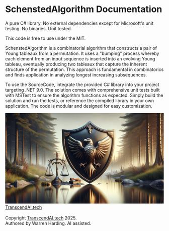 # SchenstedAlgorithm Documentation

A pure C# library. No external dependencies except for Microsoft's unit testing. No binaries. Unit tested.

This code is free to use under the MIT.

SchenstedAlgorithm is a combinatorial algorithm that constructs a pair of Young tableaux from a permutation. It uses a "bumping" process whereby each element from an input sequence is inserted into an evolving Young tableau, eventually producing two tableaux that capture the inherent structure of the permutation. This approach is fundamental in combinatorics and finds application in analyzing longest increasing subsequences.

To use the SourceCode, integrate the provided C# library into your project targeting .NET 9.0. The solution comes with comprehensive unit tests built with MSTest to ensure the algorithm functions as expected. Simply build the solution and run the tests, or reference the compiled library in your own application. The code is modular and designed for easy customization.

![AI Image](aiimage.jpg)
[TranscendAI.tech](https://TranscendAI.tech)<br>
<br>
Copyright [TranscendAI.tech](https://TranscendAI.tech) 2025.</br>
Authored by Warren Harding. AI assisted.